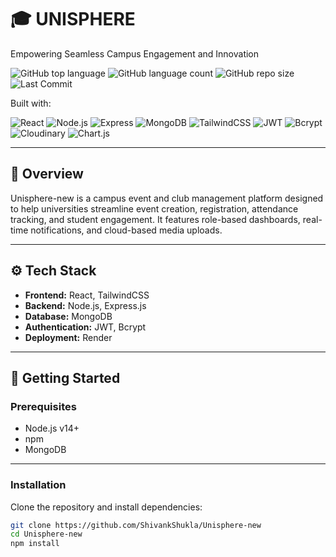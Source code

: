 # 🎓 UNISPHERE

Empowering Seamless Campus Engagement and Innovation

![GitHub top language](https://img.shields.io/github/languages/top/ShivankShukla/Unisphere-new)
![GitHub language count](https://img.shields.io/github/languages/count/ShivankShukla/Unisphere-new)
![GitHub repo size](https://img.shields.io/github/repo-size/ShivankShukla/Unisphere-new)
![Last Commit](https://img.shields.io/github/last-commit/ShivankShukla/Unisphere-new)

Built with:

![React](https://img.shields.io/badge/Frontend-React-blue)
![Node.js](https://img.shields.io/badge/Backend-Node.js-green)
![Express](https://img.shields.io/badge/API-Express.js-lightgrey)
![MongoDB](https://img.shields.io/badge/Database-MongoDB-brightgreen)
![TailwindCSS](https://img.shields.io/badge/Styles-TailwindCSS-38B2AC)
![JWT](https://img.shields.io/badge/Auth-JWT-orange)
![Bcrypt](https://img.shields.io/badge/Security-Bcrypt-yellow)
![Cloudinary](https://img.shields.io/badge/Storage-Cloudinary-blueviolet)
![Chart.js](https://img.shields.io/badge/Charts-Chart.js-red)

---

## 📘 Overview

Unisphere-new is a campus event and club management platform designed to help universities streamline event creation, registration, attendance tracking, and student engagement. It features role-based dashboards, real-time notifications, and cloud-based media uploads.

---

## ⚙️ Tech Stack

- **Frontend:** React, TailwindCSS
- **Backend:** Node.js, Express.js
- **Database:** MongoDB
- **Authentication:** JWT, Bcrypt
- **Deployment:** Render

---

## 🚀 Getting Started

### Prerequisites
- Node.js v14+
- npm
- MongoDB

---

### Installation

Clone the repository and install dependencies:

```bash
git clone https://github.com/ShivankShukla/Unisphere-new
cd Unisphere-new
npm install


